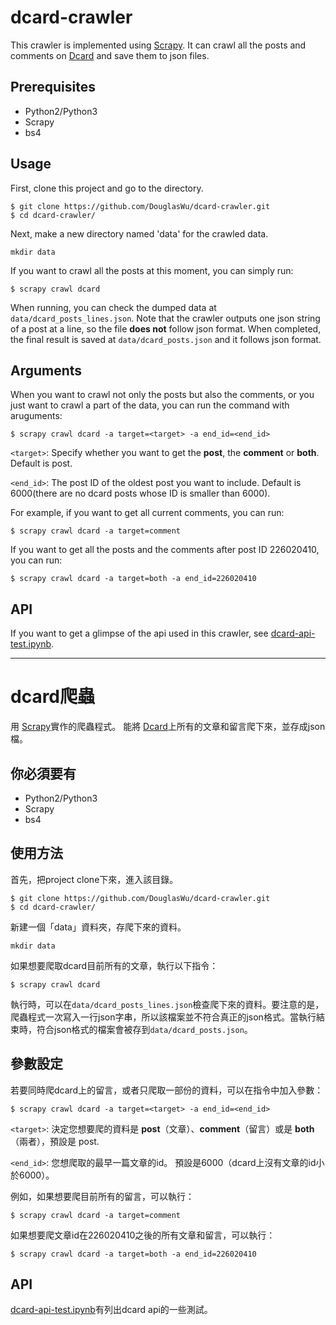 # dcard-crawler

This crawler is implemented using [Scrapy](https://doc.scrapy.org/en/latest/index.html). It can crawl all the posts and comments on [Dcard](https://www.dcard.tw) and save them to json files.

## Prerequisites
- Python2/Python3
- Scrapy
- bs4

## Usage
First, clone this project and go to the directory.
```
$ git clone https://github.com/DouglasWu/dcard-crawler.git
$ cd dcard-crawler/
```
Next, make a new directory named 'data' for the crawled data.
```
mkdir data
```
If you want to crawl all the posts at this moment, you can simply run:
```
$ scrapy crawl dcard
```
When running, you can check the dumped data at ```data/dcard_posts_lines.json```. Note that the crawler outputs one json string of a post at a line, so the file **does not** follow json format. When completed, the final result is saved at ```data/dcard_posts.json``` and it follows json format.

## Arguments
When you want to crawl not only the posts but also the comments, or you just want to crawl a part of the data, you can run the command with aruguments:
```
$ scrapy crawl dcard -a target=<target> -a end_id=<end_id>
```
```<target>```: Specify whether you want to get the **post**, the **comment** or **both**. Default is post.

```<end_id>```: The post ID of the oldest post you want to include. Default is 6000(there are no dcard posts whose ID is smaller than 6000).

For example, if you want to get all current comments, you can run:
```
$ scrapy crawl dcard -a target=comment
```

If you want to get all the posts and the comments after post ID 226020410, you can run:
```
$ scrapy crawl dcard -a target=both -a end_id=226020410
```

## API
If you want to get a glimpse of the api used in this crawler, see [dcard-api-test.ipynb](dcard-api-test.ipynb).

---

# dcard爬蟲

用 [Scrapy](https://doc.scrapy.org/en/latest/index.html)實作的爬蟲程式。 能將 [Dcard](https://www.dcard.tw)上所有的文章和留言爬下來，並存成json檔。

## 你必須要有
- Python2/Python3
- Scrapy
- bs4

## 使用方法
首先，把project clone下來，進入該目錄。
```
$ git clone https://github.com/DouglasWu/dcard-crawler.git
$ cd dcard-crawler/
```
新建一個「data」資料夾，存爬下來的資料。
```
mkdir data
```
如果想要爬取dcard目前所有的文章，執行以下指令：
```
$ scrapy crawl dcard
```
執行時，可以在```data/dcard_posts_lines.json```檢查爬下來的資料。要注意的是，爬蟲程式一次寫入一行json字串，所以該檔案並不符合真正的json格式。當執行結束時，符合json格式的檔案會被存到```data/dcard_posts.json```。

## 參數設定
若要同時爬dcard上的留言，或者只爬取一部份的資料，可以在指令中加入參數：
```
$ scrapy crawl dcard -a target=<target> -a end_id=<end_id>
```
```<target>```: 決定您想要爬的資料是 **post**（文章）、**comment**（留言）或是 **both**（兩者），預設是 post.

```<end_id>```: 您想爬取的最早一篇文章的id。 預設是6000（dcard上沒有文章的id小於6000）。

例如，如果想要爬目前所有的留言，可以執行：
```
$ scrapy crawl dcard -a target=comment
```
如果想要爬文章id在226020410之後的所有文章和留言，可以執行：
```
$ scrapy crawl dcard -a target=both -a end_id=226020410
```

## API
[dcard-api-test.ipynb](dcard-api-test.ipynb)有列出dcard api的一些測試。